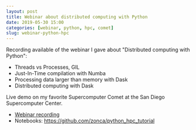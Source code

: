 ```yaml
---
layout: post
title: Webinar about distributed computing with Python
date: 2019-05-30 15:00
categories: [webinar, python, hpc, comet]
slug: webinar-python-hpc
---
```


Recording available of the webinar I gave about "Distributed computing with Python":

* Threads vs Processes, GIL
* Just-In-Time compilation with Numba
* Processing data larger than memory with Dask
* Distributed computing with Dask

Live demo on my favorite Supercomputer Comet at the San Diego Supercomputer Center.

* [Webinar recording](https://www.sdsc.edu/Events/training/webinars/distributed_parallel_computing_with_python_2019/recording/)
* Notebooks: <https://github.com/zonca/python_hpc_tutorial>

